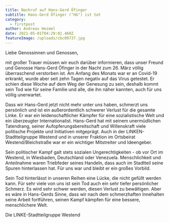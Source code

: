 ```yaml
---
title: Nachruf auf Hans-Gerd Öfinger
subtitle: Hans-Gerd Öfinger ("HG") ist tot
category:
  - firstpost
author: Andreas Heimel
date: 2021-05-01T04:29:01.460Z
featureImage: /uploads/cbc09737.jpg
---
```

Liebe Genossinnen und Genossen,

mit großer Trauer müssen wir euch darüber informieren, dass unser Freund und Genosse Hans-Gerd Öfinger in der Nacht zum 26. März völlig überraschend verstorben ist. Am Anfang des Monats war er an Covid-19 erkrankt, wurde aber seit zehn Tagen negativ auf das Virus getestet. Er schien diese Woche auf dem Weg der Genesung zu sein, deshalb kommt sein Tod wie für seine Familie und alle, die ihn näher kannten, auch für uns völlig unerwartet.

Dass wir Hans-Gerd jetzt nicht mehr unter uns haben, schmerzt uns persönlich und ist ein außerordentlich schwerer Verlust für die gesamte Linke. Er war ein leidenschaftlicher Kämpfer für eine sozialistische Welt und ein überzeugter Internationalist. Hans-Gerd hat mit seinem unermüdlichen Tatendrang, seiner Aufopferungsbereitschaft und Willenskraft viele politische Projekte und Initiativen mitgeprägt. Auch in der LINKEN-Stadtteilgruppe Westend und in unserer Fraktion im Ortsbeirat Westend/Bleichstraße war er ein wichtiger Mitstreiter und Ideengeber.

Sein politischer Kampf galt stets sozialen Ungerechtigkeiten - ob vor Ort im Westend, in Wiesbaden, Deutschland oder Venezuela. Menschlichkeit und Anteilnahme waren Triebfeder seines Handeln, dass auch im Stadtteil seine Spuren hinterlassen hat. Für uns war und bleibt er ein großes Vorbild.

Sein Tod hinterlässt in unseren Reihen eine Lücke, die nicht gefüllt werden kann. Für sehr viele von uns ist sein Tod auch ein sehr tiefer persönlicher Schmerz. Es wird sehr schwer werden, diesen Verlust zu bewältigen. Aber es wäre in Hans-Gerds Sinne, dass wir nach dem schmerzhaften Innehalten seine Arbeit fortführen, seinen Kampf kämpfen für eine bessere, menschlichere Welt.

Die LINKE-Stadtteilgruppe Westend